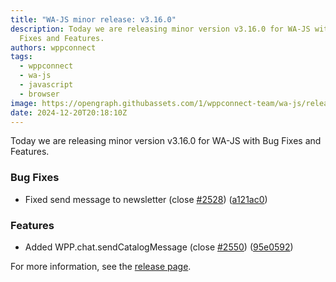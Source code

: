 ```yaml
---
title: "WA-JS minor release: v3.16.0"
description: Today we are releasing minor version v3.16.0 for WA-JS with Bug
  Fixes and Features.
authors: wppconnect
tags:
  - wppconnect
  - wa-js
  - javascript
  - browser
image: https://opengraph.githubassets.com/1/wppconnect-team/wa-js/releases/tag/v3.16.0
date: 2024-12-20T20:18:10Z
---
```


Today we are releasing minor version v3.16.0 for WA-JS with Bug Fixes and Features.

<!--truncate-->

### Bug Fixes

* Fixed send message to newsletter (close [#2528](https://github.com/wppconnect-team/wa-js/issues/2528)) ([a121ac0](https://github.com/wppconnect-team/wa-js/commit/a121ac018170d1d56a79cdc2e361b7ba752faaa7))


### Features

* Added WPP.chat.sendCatalogMessage (close [#2550](https://github.com/wppconnect-team/wa-js/issues/2550)) ([95e0592](https://github.com/wppconnect-team/wa-js/commit/95e05923d15af4ef5e9eee2cf6d98bae380a2f9c))

For more information, see the [release page](https://github.com/wppconnect-team/wa-js/releases/tag/v3.16.0).